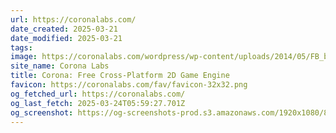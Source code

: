 ```yaml
---
url: https://coronalabs.com/
date_created: 2025-03-21
date_modified: 2025-03-21
tags: 
image: https://coronalabs.com/wordpress/wp-content/uploads/2014/05/FB_banner_2.png
site_name: Corona Labs
title: Corona: Free Cross-Platform 2D Game Engine
favicon: https://coronalabs.com/fav/favicon-32x32.png
og_fetched_url: https://coronalabs.com/
og_last_fetch: 2025-03-24T05:59:27.701Z
og_screenshot: https://og-screenshots-prod.s3.amazonaws.com/1920x1080/80/false/ecf88b6820f839c825d7bd2a529c1dc383e2761bf474ff3fdd258d9b2dc23c9a.jpeg
---
```

